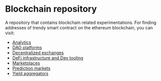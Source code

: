 # Blockchain repository

A repository that contains blockchain related experimentations.
For finding addresses of trendy smart contract on the ethereum blockchain, you can visit:
- [Analytics](https://defiprime.com/ethereum#analytics)
- [DAO platforms](https://defiprime.com/ethereum#ethereum-based-dao-platforms)
- [Decentralized exchanges](https://defiprime.com/ethereum#decentralized-exchanges-on-ethereum)
- [DeFi infrastructure and Dev tooling](https://defiprime.com/ethereum#defi-infrastructure--dev-tooling)
- [Marketplaces](https://defiprime.com/ethereum#marketplaces)
- [Prediction markets](https://defiprime.com/ethereum#prediction-markets)
- [Yield aggregators](https://defiprime.com/ethereum#yield-aggregators-on-ethereum)

